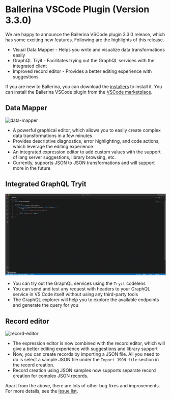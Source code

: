 # Ballerina VSCode Plugin (Version 3.3.0) 

We are happy to announce the Ballerina VSCode plugin 3.3.0 release, which has some exciting new features. Following are the highlights of this release.
- Visual Data Mapper - Helps you write and visualize data transformations easily
- GraphQL Tryit - Facilitates  trying out the GraphQL services with the integrated client 
- Improved record editor - Provides a better editing experience with suggestions 

If you are new to Ballerina, you can download the [installers](/downloads/#swanlake) to install it. You can install the Ballerina VSCode plugin from the [VSCode marketplace](https://marketplace.visualstudio.com/items?itemName=WSO2.ballerina). 

## Data Mapper
![data-mapper](./../../resources/release-notes/3.3.0/data-mapper.gif)
- A powerful graphical editor, which allows you to easily create complex data transformations in a few minutes
- Provides descriptive diagnostics, error highlighting, and code actions, which leverage the editing experience
- An integrated expression editor to add custom values with the support of lang server suggestions, library browsing, etc.
- Currently, supports JSON to JSON transformations and will support more in the future

## Integrated GraphQL Tryit
![graphql-tryit](./../../resources/release-notes/3.3.0/graphql-tryit.gif)
- You can try out the GraphQL services using the `Tryit` codelens 
- You can send and test any request with headers to your GraphQL service in VS Code itself without using any third-party tools
- The GraphQL explorer will help you to explore the available endpoints and generate the query for you

## Record editor
![record-editor](./../../resources/release-notes/3.3.0/record-editor.gif)
- The expression editor is now combined with the record editor, which will give a better editing experience with suggestions and library support
- Now, you can create records by importing a JSON file. All you need to do is select a sample JSON file under the `Import JSON file` section in the record creation.
- Record creation using JSON samples now supports separate record creation for complex JSON records. 

Apart from the above, there are lots of other bug fixes and improvements. For more details, see the [issue list](). 

